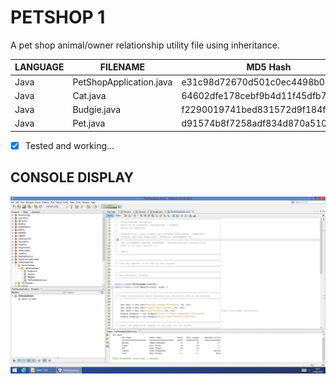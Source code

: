 # PETSHOP 1
A pet shop animal/owner relationship utility file using inheritance.

| LANGUAGE | FILENAME | MD5 Hash |
|------    |------    | -------  |
| Java | PetShopApplication.java | e31c98d72670d501c0ec4498b0654ef2 |
| Java | Cat.java | 64602dfe178cebf9b4d11f45dfb711e4 |
| Java | Budgie.java | f2290019741bed831572d9f184f0af1f | 
| Java | Pet.java | d91574b8f7258adf834d870a510e48e4 | 

- [x] Tested and working...

## CONSOLE DISPLAY
![Screenshot](ScreenShot.jpg)
